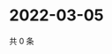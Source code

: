 # 2022-03-05

共 0 条

<!-- BEGIN WEIBO -->
<!-- 最后更新时间 Sat Mar 05 2022 18:12:32 GMT+0800 (China Standard Time) -->

<!-- END WEIBO -->
